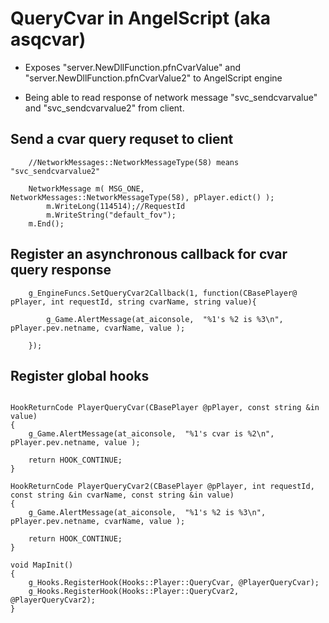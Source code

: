 # QueryCvar in AngelScript (aka asqcvar)

* Exposes "server.NewDllFunction.pfnCvarValue" and "server.NewDllFunction.pfnCvarValue2" to AngelScript engine

* Being able to read response of network message "svc_sendcvarvalue" and "svc_sendcvarvalue2" from client.

## Send a cvar query requset to client

```
	//NetworkMessages::NetworkMessageType(58) means "svc_sendcvarvalue2"

	NetworkMessage m( MSG_ONE, NetworkMessages::NetworkMessageType(58), pPlayer.edict() );
		m.WriteLong(114514);//RequestId
		m.WriteString("default_fov");
	m.End();
```

## Register an asynchronous callback for cvar query response

```
	g_EngineFuncs.SetQueryCvar2Callback(1, function(CBasePlayer@ pPlayer, int requestId, string cvarName, string value){
		
		g_Game.AlertMessage(at_aiconsole,  "%1's %2 is %3\n", pPlayer.pev.netname, cvarName, value );

	});
```

## Register global hooks

```

HookReturnCode PlayerQueryCvar(CBasePlayer @pPlayer, const string &in value)
{
	g_Game.AlertMessage(at_aiconsole,  "%1's cvar is %2\n", pPlayer.pev.netname, value );

    return HOOK_CONTINUE;
}

HookReturnCode PlayerQueryCvar2(CBasePlayer @pPlayer, int requestId, const string &in cvarName, const string &in value)
{
	g_Game.AlertMessage(at_aiconsole,  "%1's %2 is %3\n", pPlayer.pev.netname, cvarName, value );

    return HOOK_CONTINUE;
}

void MapInit()
{
    g_Hooks.RegisterHook(Hooks::Player::QueryCvar, @PlayerQueryCvar);
    g_Hooks.RegisterHook(Hooks::Player::QueryCvar2, @PlayerQueryCvar2);
}
```